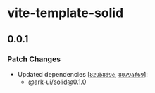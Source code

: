 # vite-template-solid

## 0.0.1

### Patch Changes

- Updated dependencies [[`829b8d9e`](https://github.com/chakra-ui/ark/commit/829b8d9ee1d6607937b4647ce46aa39571b0c1af), [`8079af69`](https://github.com/chakra-ui/ark/commit/8079af696266ffcf7cec15d90cea999eae8e7d2a)]:
  - @ark-ui/solid@0.1.0
